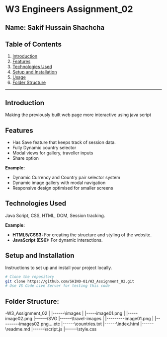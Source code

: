 # W3 Engineers Assignment_02
## Name: Sakif Hussain Shachcha 

## Table of Contents
1. [Introduction](#introduction)
2. [Features](#features)
3. [Technologies Used](#technologies-used)
4. [Setup and Installation](#setup-and-installation)
5. [Usage](#usage)
6. [Folder Structure](#folder-structure)

---

## Introduction
Making the previously built web page more interactive using java script

## Features
- Has Save feature that keeps track of session data.
- Fully Dynamic country selector
- Modal views for gallery, traveller inputs
- Share option

**Example:**
- Dynamic Currency and Country pair selector system
- Dynamic image gallery with modal navigation
- Responsive design optimised for smaller screens

## Technologies Used
Java Script, CSS, HTML, DOM, Session tracking.

**Example:**
- **HTML5/CSS3:** For creating the structure and styling of the website.
- **JavaScript (ES6):** For dynamic interactions.

## Setup and Installation
Instructions to set up and install your project locally. 

```bash
# Clone the repository
git clone https://github.com/SHINO-01/W3_Assignment_02.git
# Use VS Code Live Server for testing this code
```
## Folder Structure:
-W3_Assignment_02
    |
    |------\images
    |        |-----image01.png
    |        |-----image02.png
    |------\SVG
    |------\travel-images
    |           |---------image01.png
    |           |---------images02.png....etc
    |------\countries.txt
    |------\index.html
    |------\readme.md
    |------\script.js
    |------\style.css
